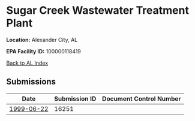 # Sugar Creek Wastewater Treatment Plant

**Location:** Alexander City, AL

**EPA Facility ID:** 100000118419

[Back to AL Index](../../index.md)

## Submissions

| Date | Submission ID | Document Control Number |
|------|--------------|-------------------------|
| [1999-06-22](submissions/16251.md) | 16251 |  |
